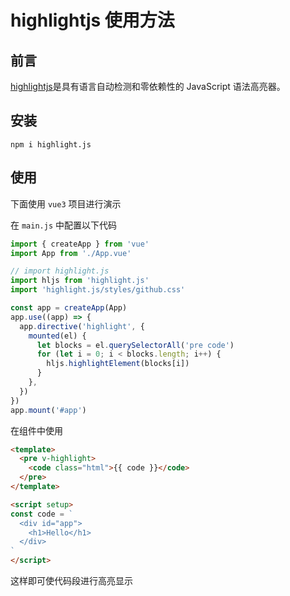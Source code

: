 # highlightjs 使用方法

## 前言

[highlightjs](https://github.com/highlightjs/highlight.js)是具有语言自动检测和零依赖性的 JavaScript 语法高亮器。

## 安装

```shell
npm i highlight.js
```

## 使用

下面使用 `vue3` 项目进行演示

在 `main.js` 中配置以下代码

```js
import { createApp } from 'vue'
import App from './App.vue'

// import highlight.js
import hljs from 'highlight.js'
import 'highlight.js/styles/github.css'

const app = createApp(App)
app.use((app) => {
  app.directive('highlight', {
    mounted(el) {
      let blocks = el.querySelectorAll('pre code')
      for (let i = 0; i < blocks.length; i++) {
        hljs.highlightElement(blocks[i])
      }
    },
  })
})
app.mount('#app')
```

在组件中使用

```html
<template>
  <pre v-highlight>
    <code class="html">{{ code }}</code>
  </pre>
</template>

<script setup>
const code = `
  <div id="app">
    <h1>Hello</h1>
  </div>
`
</script>
```

这样即可使代码段进行高亮显示

